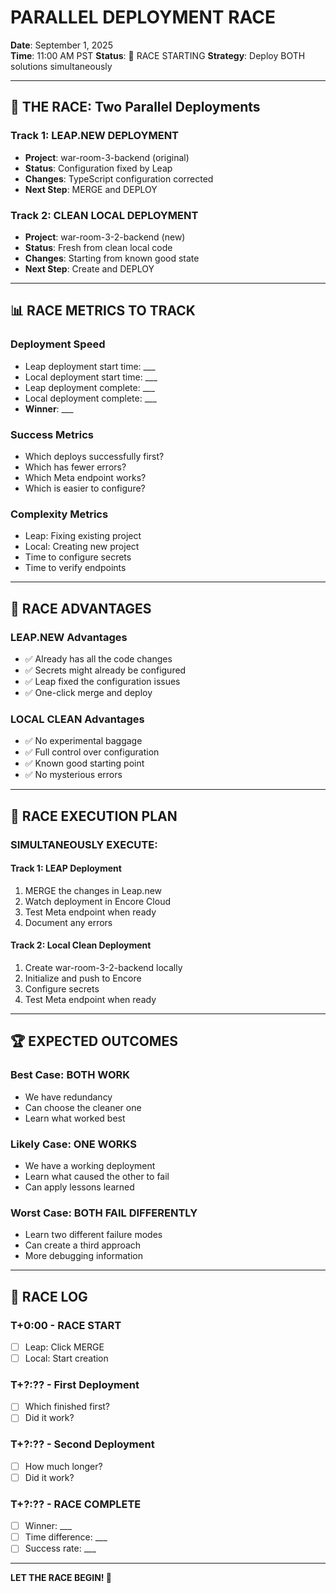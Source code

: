 # PARALLEL DEPLOYMENT RACE
**Date**: September 1, 2025  
**Time**: 11:00 AM PST
**Status**: 🏁 RACE STARTING
**Strategy**: Deploy BOTH solutions simultaneously

---

## 🏁 THE RACE: Two Parallel Deployments

### Track 1: LEAP.NEW DEPLOYMENT
- **Project**: war-room-3-backend (original)
- **Status**: Configuration fixed by Leap
- **Changes**: TypeScript configuration corrected
- **Next Step**: MERGE and DEPLOY

### Track 2: CLEAN LOCAL DEPLOYMENT  
- **Project**: war-room-3-2-backend (new)
- **Status**: Fresh from clean local code
- **Changes**: Starting from known good state
- **Next Step**: Create and DEPLOY

---

## 📊 RACE METRICS TO TRACK

### Deployment Speed
- Leap deployment start time: ___
- Local deployment start time: ___
- Leap deployment complete: ___
- Local deployment complete: ___
- **Winner**: ___

### Success Metrics
- Which deploys successfully first?
- Which has fewer errors?
- Which Meta endpoint works?
- Which is easier to configure?

### Complexity Metrics
- Leap: Fixing existing project
- Local: Creating new project
- Time to configure secrets
- Time to verify endpoints

---

## 🎯 RACE ADVANTAGES

### LEAP.NEW Advantages
- ✅ Already has all the code changes
- ✅ Secrets might already be configured
- ✅ Leap fixed the configuration issues
- ✅ One-click merge and deploy

### LOCAL CLEAN Advantages
- ✅ No experimental baggage
- ✅ Full control over configuration
- ✅ Known good starting point
- ✅ No mysterious errors

---

## 🚀 RACE EXECUTION PLAN

### SIMULTANEOUSLY EXECUTE:

#### Track 1: LEAP Deployment
1. MERGE the changes in Leap.new
2. Watch deployment in Encore Cloud
3. Test Meta endpoint when ready
4. Document any errors

#### Track 2: Local Clean Deployment
1. Create war-room-3-2-backend locally
2. Initialize and push to Encore
3. Configure secrets
4. Test Meta endpoint when ready

---

## 🏆 EXPECTED OUTCOMES

### Best Case: BOTH WORK
- We have redundancy
- Can choose the cleaner one
- Learn what worked best

### Likely Case: ONE WORKS
- We have a working deployment
- Learn what caused the other to fail
- Can apply lessons learned

### Worst Case: BOTH FAIL DIFFERENTLY
- Learn two different failure modes
- Can create a third approach
- More debugging information

---

## 📝 RACE LOG

### T+0:00 - RACE START
- [ ] Leap: Click MERGE
- [ ] Local: Start creation

### T+?:?? - First Deployment
- [ ] Which finished first?
- [ ] Did it work?

### T+?:?? - Second Deployment  
- [ ] How much longer?
- [ ] Did it work?

### T+?:?? - RACE COMPLETE
- [ ] Winner: ___
- [ ] Time difference: ___
- [ ] Success rate: ___

---

**LET THE RACE BEGIN! 🏁**